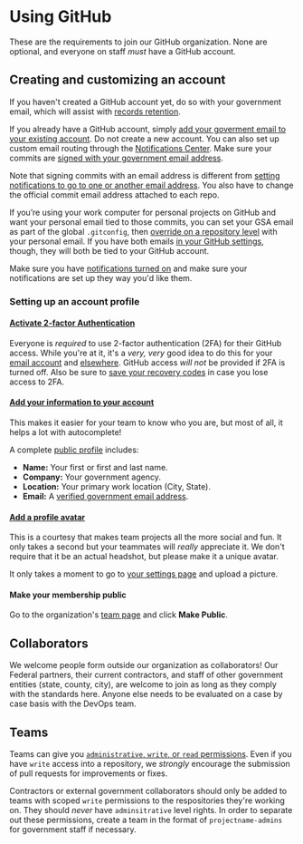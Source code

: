 # Using GitHub

These are the requirements to join our GitHub organization. None are optional, and everyone on staff _must_ have a GitHub account.

## Creating and customizing an account 

If you haven't created a GitHub account yet, do so with your government email, which will assist with [records retention](http://ben.balter.com/open-source-for-government/#records).  

If you already have a GitHub account, simply [add your goverment email to your existing account](https://help.github.com/articles/adding-an-email-address-to-your-github-account/). Do not create a new account. You can also set up custom email routing through the [Notifications Center](https://github.com/settings/notifications). Make sure your commits are [signed with your government email address](https://help.github.com/articles/setting-your-email-in-git).

Note that signing commits with an email address is different from [setting notifications to go to one or another email address](https://help.github.com/articles/configuring-notification-emails-for-organizations/). You also have to change the official commit email address attached to each repo.

If you’re using your work computer for personal projects on GitHub and want your personal email tied to those commits, you can set your GSA email as part of the global `.gitconfig`, then [override on a repository level](http://git-scm.com/book/en/v2/Customizing-Git-Git-Configuration) with your personal email. If you have both emails [in your GitHub settings](https://github.com/settings/emails), though, they will both be tied to your GitHub account.

Make sure you have [notifications turned on](https://github.com/settings/notifications) and make sure your notifications are set up they way you'd like them.

### Setting up an account profile

#### [Activate 2-factor Authentication](https://github.com/blog/1614-two-factor-authentication)

Everyone is *required* to use 2-factor authentication (2FA) for their GitHub access. While you're at it, it's a *very, very* good idea to do this for your [email account](http://lifehacker.com/5932700/please-turn-on-two-factor-authentication/all) and [elsewhere](http://lifehacker.com/5938565/heres-everywhere-you-should-enable-two-factor-authentication-right-now/all). GitHub access _will not_ be provided if 2FA is turned off. Also be sure to [save your recovery codes](https://help.github.com/articles/downloading-your-two-factor-authentication-recovery-codes/) in case you lose access to 2FA.

#### [Add your information to your account](https://github.com/settings/profile)

This makes it easier for your team to know who you are, but most of all, it helps a lot with autocomplete!

A complete [public profile](https://github.com/settings/profile) includes:

- **Name:** Your first or first and last name.  
- **Company:** Your government agency.
- **Location:** Your primary work location (City, State).
- **Email:** A [verified government email address](https://help.github.com/articles/verifying-your-email-address/).

#### [Add a profile avatar](https://help.github.com/articles/how-do-i-set-up-my-profile-picture/)

This is a courtesy that makes team projects all the more social and fun.  It only takes a second but your teammates will _really_ appreciate it. We don't require that it be an actual headshot, but please make it a unique avatar.

It only takes a moment to go to [your settings page](https://github.com/settings/profile) and upload a picture.  

#### Make your membership public

Go to the organization's [team page](https://github.com/orgs/18F/people) and click **Make Public**.  

## Collaborators

We welcome people form outside our organization as collaborators! Our Federal partners, their current contractors, and staff of other government entities (state, county, city), are welcome to join as long as they comply with the standards here. Anyone else needs to be evaluated on a case by case basis with the DevOps team.

## Teams

Teams can give you [`administrative`, `write`, or `read` permissions](https://help.github.com/articles/permission-levels-for-an-organization-repository/). Even if you have `write` access into a repository, we _strongly_ encourage the submission of pull requests for improvements or fixes.

Contractors or external government collaborators should only be added to teams with scoped `write` permissions to the respositories they're working on. They should *never* have `adminsitrative` level rights. In order to separate out these permissions, create a team in the format of `projectname-admins` for government staff if necessary.
